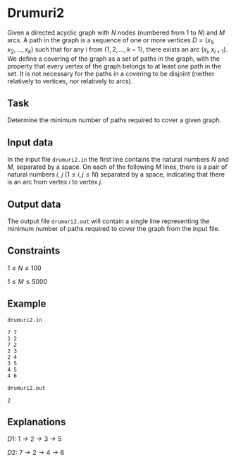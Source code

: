 # Drumuri2

Given a directed acyclic graph with $N$ nodes (numbered from $1$ to $N$) and $M$ arcs. A path in the graph is a sequence of one or more vertices $D = (x_1, x_2, \dots, x_k)$ such that for any $i$ from $\{1, 2, \dots, k-1\}$, there exists an arc $(x_i, x_{i+1})$. We define a covering of the graph as a set of paths in the graph, with the property that every vertex of the graph belongs to at least one path in the set. It is not necessary for the paths in a covering to be disjoint (neither relatively to vertices, nor relatively to arcs).

## Task

Determine the minimum number of paths required to cover a given graph.

## Input data

In the input file `drumuri2.in` the first line contains the natural numbers $N$ and $M$, separated by a space. On each of the following $M$ lines, there is a pair of natural numbers $i$, $j$ $(1 \leq i, j \leq N)$ separated by a space, indicating that there is an arc from vertex $i$ to vertex $j$.

## Output data

The output file `drumuri2.out` will contain a single line representing the minimum number of paths required to cover the graph from the input file.

## Constraints

$1 \leq N \leq 100$ 

$1 \leq M \leq 5000$ 

## Example

`drumuri2.in` 

```
7 7 
1 2 
7 2 
2 3 
2 4 
3 5 
4 5 
4 6
```

`drumuri2.out` 

```
2 
```

## Explanations

$D1$: $1 \to 2 \to 3 \to 5$

$D2$: $7 \to 2 \to 4 \to 6$